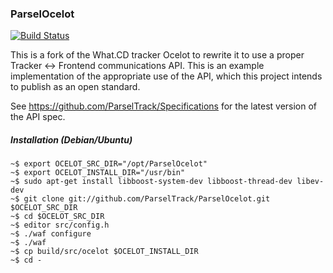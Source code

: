 ### ParselOcelot

[![Build Status](https://secure.travis-ci.org/ParselTrack/ParselOcelot.png)](http://travis-ci.org/ParselTrack/ParselOcelot)

This is a fork of the What.CD tracker Ocelot to rewrite it to use a proper Tracker <-> Frontend communications API. This is an example implementation of the appropriate use of the API, which this project intends to publish as an open standard.

See https://github.com/ParselTrack/Specifications for the latest version of the API spec.

##### Installation (Debian/Ubuntu)

```
~$ export OCELOT_SRC_DIR="/opt/ParselOcelot"
~$ export OCELOT_INSTALL_DIR="/usr/bin"
~$ sudo apt-get install libboost-system-dev libboost-thread-dev libev-dev
~$ git clone git://github.com/ParselTrack/ParselOcelot.git $OCELOT_SRC_DIR
~$ cd $OCELOT_SRC_DIR
~$ editor src/config.h
~$ ./waf configure
~$ ./waf
~$ cp build/src/ocelot $OCELOT_INSTALL_DIR
~$ cd -
```